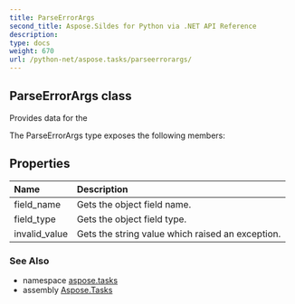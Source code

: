 ```yaml
---
title: ParseErrorArgs
second_title: Aspose.Sildes for Python via .NET API Reference
description: 
type: docs
weight: 670
url: /python-net/aspose.tasks/parseerrorargs/
---
```


## ParseErrorArgs class

Provides data for the

The ParseErrorArgs type exposes the following members:
## Properties
| Name | Description |
| :- | :- |
|field_name|Gets the object field name.|
|field_type|Gets the object field type.|
|invalid_value|Gets the string value which raised an exception.|

### See Also

* namespace [aspose.tasks](../../aspose.tasks/)
* assembly [Aspose.Tasks](/tasks/python-net/)


